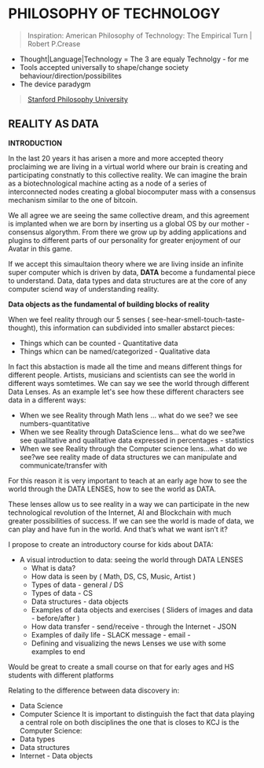 # PHILOSOPHY OF TECHNOLOGY
> Inspiration: American Philosophy of Technology: The Empirical Turn | Robert P.Crease
* Thought|Language|Technology = The 3 are equaly Technolgy - for me
* Tools accepted universally to shape/change society behaviour/direction/possibilites
* The device paradygm
> [Stanford Philosophy University](https://plato.stanford.edu/entries/technology/)
## REALITY AS DATA

**INTRODUCTION**

In the last 20 years it has arisen a more and more accepted theory proclaiming we are living  in a virtual world where our brain is creating and participating constnatly to this collective reality. We can imagine the brain as a biotechnological machine acting as a node of a series of interconnected nodes creating a global biocomputer mass with a consensus mechanism similar to the one of bitcoin.

We all agree we are seeing the same collective dream, and this agreement is implanted when we are born by inserting us a global OS by our mother - consensus algorythm. From there we grow up by adding applications and plugins to different parts of our personality for greater enjoyment of our Avatar in this game.

If we accept this simaultaion theory where we are living inside an infinite super computer which is driven by data, **DATA** become a fundamental piece to understand. Data, data types and data structures are at the core of any computer sciend way of understanding reality.

**Data objects as the fundamental of building blocks of reality**

When we feel reality through our 5 senses ( see-hear-smell-touch-taste-thought), this information can subdivided into smaller abstarct pieces:

* Things which can be counted - Quantitative data
* Things whicn can be named/categorized - Qualitative data

In fact this abstaction is made all the time and means different things for different people. Artists, musicians and scientists can see the world in different ways somtetimes. We can say we see the world through different Data Lenses. 
As an example let's see how these different characters see data in a different ways:

* When we see Reality through Math lens … what do we see? we see numbers-quantitative
* When we see Reality through DataScience lens… what do we see?we see qualitative and qualitative data expressed in percentages - statistics
* When we see Reality through the Computer science lens…what do we see?we see reality made of data structures we can manipulate and communicate/transfer with

For this reason it is very important to teach at an early age how to see the world through the DATA LENSES, how to see the world as DATA.

These lenses allow us to see reality in a way we can participate in the new technological revolution of the Internet, AI and Blockchain with much greater possibilities of success. If we can see the world is made of data, we can play and have fun in the world. And that’s what we want isn’t it?

I propose to create an introductory course for kids about DATA:
* A visual introduction to data: seeing the world through DATA LENSES 
    * What is data?
    * How data is seen by ( Math, DS, CS, Music, Artist )
    * Types of data - general / DS
    * Types of data - CS
    * Data structures - data objects
    * Examples of data objects and exercises ( Sliders of images and data - before/after )
    * How data transfer - send/receive - through the Internet - JSON
    * Examples of daily life - SLACK message - email - 
    * Defining and visualizing the news Lenses we use with some examples to end

Would be great to create a small course on that for early ages and HS students with different platforms

Relating to the difference between data discovery in:
* Data Science
* Computer Science
It is important to distinguish the fact that data playing a central role on both disciplines the one that is closes to KCJ is the Computer Science:
* Data types
* Data structures
* Internet - Data objects